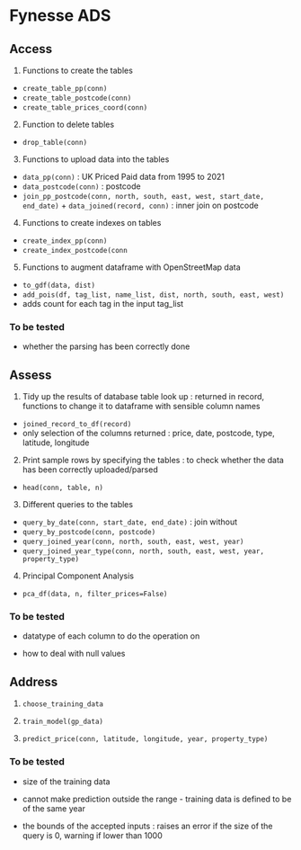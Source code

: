 # Fynesse ADS


## Access

1. Functions to create the tables
- `create_table_pp(conn)`
- `create_table_postcode(conn)`
- `create_table_prices_coord(conn)`

2. Function to delete tables
- `drop_table(conn)`

3. Functions to upload data into the tables
- `data_pp(conn)` : UK Priced Paid data from 1995 to 2021
- `data_postcode(conn)` : postcode
- `join_pp_postcode(conn, north, south, east, west, start_date, end_date)` + `data_joined(record, conn)` :  inner join on postcode

4. Functions to create indexes on tables
- `create_index_pp(conn)`
- `create_index_postcode(conn`

5. Functions to augment dataframe with OpenStreetMap data
- `to_gdf(data, dist)`
- `add_pois(df, tag_list, name_list, dist, north, south, east, west)`
- adds count for each tag in the input tag_list

### To be tested
- whether the parsing has been correctly done

## Assess
1. Tidy up the results of database table look up : returned in record, functions to change it to dataframe with sensible column names
- `joined_record_to_df(record)`
- only selection of the columns returned : price, date, postcode, type, latitude, longitude

2. Print sample rows by specifying the tables : to check whether the data has been correctly uploaded/parsed
- `head(conn, table, n)`

3. Different queries to the tables
- `query_by_date(conn, start_date, end_date)` : join without 
- `query_by_postcode(conn, postcode)`
- `query_joined_year(conn, north, south, east, west, year)`
- `query_joined_year_type(conn, north, south, east, west, year, property_type)`


4. Principal Component Analysis
- `pca_df(data, n, filter_prices=False)`

### To be tested

- datatype of each column to do the operation on

- how to deal with null values


## Address
1. `choose_training_data`

2. `train_model(gp_data)`

3. `predict_price(conn, latitude, longitude, year, property_type)`


### To be tested
- size of the training data

- cannot make prediction outside the range - training data is defined to be of the same year 

- the bounds of the accepted inputs : raises an error if the size of the query is 0, warning if lower than 1000